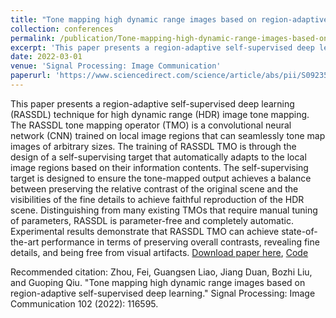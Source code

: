 ```yaml
---
title: "Tone mapping high dynamic range images based on region-adaptive self-supervised deep learning"
collection: conferences
permalink: /publication/Tone-mapping-high-dynamic-range-images-based-on-region-adaptive-self-supervised-deep-learning
excerpt: 'This paper presents a region-adaptive self-supervised deep learning (RASSDL) technique for high dynamic range (HDR) image tone mapping. The RASSDL tone mapping operator (TMO) is a convolutional neural network (CNN) trained on local image regions that can seamlessly tone map images of arbitrary sizes. The training of RASSDL TMO is through the design of a self-supervising target that automatically adapts to the local image regions based on their information contents. The self-supervising target is designed to ensure the tone-mapped output achieves a balance between preserving the relative contrast of the original scene and the visibilities of the fine details to achieve faithful reproduction of the HDR scene. Distinguishing from many existing TMOs that require manual tuning of parameters, RASSDL is parameter-free and completely automatic. Experimental results demonstrate that RASSDL TMO can achieve state-of-the-art performance in terms of preserving overall contrasts, revealing fine details, and being free from visual artifacts.'
date: 2022-03-01
venue: 'Signal Processing: Image Communication'
paperurl: 'https://www.sciencedirect.com/science/article/abs/pii/S0923596521002988'
---
```

This paper presents a region-adaptive self-supervised deep learning (RASSDL) technique for high dynamic range (HDR) image tone mapping. The RASSDL tone mapping operator (TMO) is a convolutional neural network (CNN) trained on local image regions that can seamlessly tone map images of arbitrary sizes. The training of RASSDL TMO is through the design of a self-supervising target that automatically adapts to the local image regions based on their information contents. The self-supervising target is designed to ensure the tone-mapped output achieves a balance between preserving the relative contrast of the original scene and the visibilities of the fine details to achieve faithful reproduction of the HDR scene. Distinguishing from many existing TMOs that require manual tuning of parameters, RASSDL is parameter-free and completely automatic. Experimental results demonstrate that RASSDL TMO can achieve state-of-the-art performance in terms of preserving overall contrasts, revealing fine details, and being free from visual artifacts.
[Download paper here](https://www.sciencedirect.com/science/article/abs/pii/S0923596521002988), [Code](https://github.com/bozhiliu85/RASSDL)

Recommended citation: Zhou, Fei, Guangsen Liao, Jiang Duan, Bozhi Liu, and Guoping Qiu. "Tone mapping high dynamic range images based on region-adaptive self-supervised deep learning." Signal Processing: Image Communication 102 (2022): 116595.

